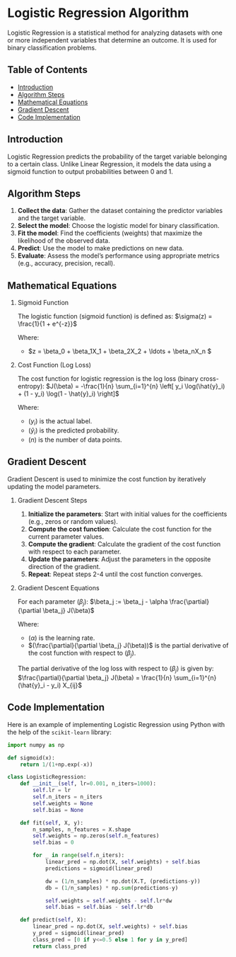 # Logistic Regression Algorithm

Logistic Regression is a statistical method for analyzing datasets with one or more independent variables that determine an outcome. It is used for binary classification problems.

## Table of Contents
- [Introduction](#introduction)
- [Algorithm Steps](#algorithm-steps)
- [Mathematical Equations](#mathematical-equations)
- [Gradient Descent](#gradient-descent)
- [Code Implementation](#code-implementation)

## Introduction

Logistic Regression predicts the probability of the target variable belonging to a certain class. Unlike Linear Regression, it models the data using a sigmoid function to output probabilities between 0 and 1.

## Algorithm Steps

1. **Collect the data**: Gather the dataset containing the predictor variables and the target variable.
2. **Select the model**: Choose the logistic model for binary classification.
3. **Fit the model**: Find the coefficients (weights) that maximize the likelihood of the observed data.
4. **Predict**: Use the model to make predictions on new data.
5. **Evaluate**: Assess the model’s performance using appropriate metrics (e.g., accuracy, precision, recall).

## Mathematical Equations

1. Sigmoid Function

    The logistic function (sigmoid function) is defined as:
    $\sigma(z) = \frac{1}{1 + e^{-z}}$

    Where:
    - $z = \beta_0 + \beta_1X_1 + \beta_2X_2 + \ldots + \beta_nX_n $

2. Cost Function (Log Loss)

    The cost function for logistic regression is the log loss (binary cross-entropy):
    $J(\beta) = -\frac{1}{n} \sum_{i=1}^{n} \left[ y_i \log(\hat{y}_i) + (1 - y_i) \log(1 - \hat{y}_i) \right]$

    Where:
    - $( y_i )$ is the actual label.
    - $( \hat{y}_i )$ is the predicted probability.
    - $( n )$ is the number of data points.

## Gradient Descent

Gradient Descent is used to minimize the cost function by iteratively updating the model parameters.

1. Gradient Descent Steps

    1. **Initialize the parameters**: Start with initial values for the coefficients (e.g., zeros or random values).
    2. **Compute the cost function**: Calculate the cost function for the current parameter values.
    3. **Compute the gradient**: Calculate the gradient of the cost function with respect to each parameter.
    4. **Update the parameters**: Adjust the parameters in the opposite direction of the gradient.
    5. **Repeat**: Repeat steps 2-4 until the cost function converges.

2. Gradient Descent Equations

    For each parameter $(\beta_j)$:
    $\beta_j := \beta_j - \alpha \frac{\partial}{\partial \beta_j} J(\beta)$

    Where:
    - $(\alpha)$ is the learning rate.
    - $(\frac{\partial}{\partial \beta_j} J(\beta))$ is the partial derivative of the cost function with respect to $(\beta_j)$.

    The partial derivative of the log loss with respect to $(\beta_j)$ is given by:
    $\frac{\partial}{\partial \beta_j} J(\beta) = \frac{1}{n} \sum_{i=1}^{n} (\hat{y}_i - y_i) X_{ij}$

## Code Implementation

Here is an example of implementing Logistic Regression using Python with the help of the `scikit-learn` library:

```python
import numpy as np

def sigmoid(x):
    return 1/(1+np.exp(-x))

class LogisticRegression:
    def __init__(self, lr=0.001, n_iters=1000):
        self.lr = lr
        self.n_iters = n_iters
        self.weights = None
        self.bias = None

    def fit(self, X, y):
        n_samples, n_features = X.shape
        self.weights = np.zeros(self.n_features)
        self.bias = 0

        for _ in range(self.n_iters):
            linear_pred = np.dot(X, self.weights) + self.bias
            predictions = sigmoid(linear_pred)

            dw = (1/n_samples) * np.dot(X.T, (predictions-y))
            db = (1/n_samples) * np.sum(predictions-y)

            self.weights = self.weights - self.lr*dw
            self.bias = self.bias - self.lr*db

    def predict(self, X):
        linear_pred = np.dot(X, self.weights) + self.bias
        y_pred = sigmoid(linear_pred)
        class_pred = [0 if y<=0.5 else 1 for y in y_pred]
        return class_pred